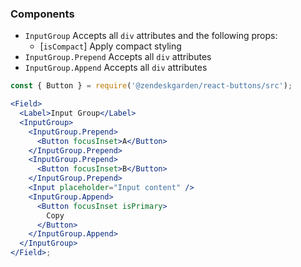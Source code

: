 ### Components

- `InputGroup` Accepts all `div` attributes and the following props:
  - [`isCompact`] Apply compact styling
- `InputGroup.Prepend` Accepts all `div` attributes
- `InputGroup.Append` Accepts all `div` attributes

```jsx
const { Button } = require('@zendeskgarden/react-buttons/src');

<Field>
  <Label>Input Group</Label>
  <InputGroup>
    <InputGroup.Prepend>
      <Button focusInset>A</Button>
    </InputGroup.Prepend>
    <InputGroup.Prepend>
      <Button focusInset>B</Button>
    </InputGroup.Prepend>
    <Input placeholder="Input content" />
    <InputGroup.Append>
      <Button focusInset isPrimary>
        Copy
      </Button>
    </InputGroup.Append>
  </InputGroup>
</Field>;
```
